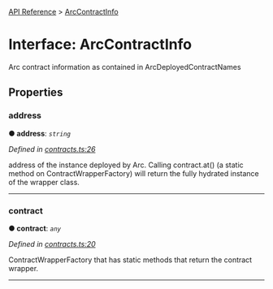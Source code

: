 [API Reference](../README.md) > [ArcContractInfo](../interfaces/ArcContractInfo.md)



# Interface: ArcContractInfo


Arc contract information as contained in ArcDeployedContractNames


## Properties
<a id="address"></a>

###  address

**●  address**:  *`string`* 

*Defined in [contracts.ts:26](https://github.com/daostack/arc.js/blob/caacbb2/lib/contracts.ts#L26)*



address of the instance deployed by Arc. Calling contract.at() (a static method on ContractWrapperFactory) will return the fully hydrated instance of the wrapper class.




___

<a id="contract"></a>

###  contract

**●  contract**:  *`any`* 

*Defined in [contracts.ts:20](https://github.com/daostack/arc.js/blob/caacbb2/lib/contracts.ts#L20)*



ContractWrapperFactory that has static methods that return the contract wrapper.




___


